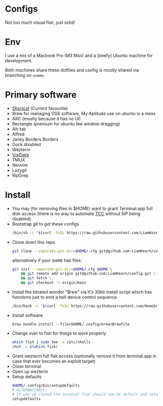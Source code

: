 # Configs
Not too much visual flair, just solid!

# Env
I use a mix of a Macbook Pro (M3 Max) and a (beefy) Ubuntu machine for development.

Both machines share these dotfiles and config is mostly shared via branching on `uname`.

# Primary software
- [Shortcat](https://shortcat.app/) (Current favourite)
- Brew for managing OSX software, My Aptitude use on ubuntu is a mess
- ARC (mostly because it has no UI)
- Rectangle (premium for ubuntu like window dragging)
- Alt-tab
- Alfred
- Janky Borders Borders
- Dock disabled
- Wezterm
- [VisiData](https://www.visidata.org/)
- TMUX
- Neovim
- Lazygit
- RipGrep

# Install
- You may (for removing files in $HOME) want to grant Terminal.app full disk access (there is no way to automate [TCC](https://book.hacktricks.xyz/macos-hardening/macos-security-and-privilege-escalation/macos-security-protections/macos-tcc) without SIP being disabled).
- Bootstrap git to get these configs
    ```sh
    /bin/sh -c "$(curl -fsSL https://raw.githubusercontent.com/LiamKearn/config/main/.github/bootstrap.sh)"
    ```
- Clone down this repo.
    ```sh
    git clone --separate-git-dir=$HOME/.cfg git@github.com:LiamKearn/config.git $HOME
    ```
    alternatively if your `$HOME` has files:
    ```sh
    git init --separate-git-dir=$HOME/.cfg $HOME \
        && git remote add origin git@github.com:LiamKearn/config.git \
        && git fetch \
        && git checkout -t origin/main
    ```
- Install the bloated wonder "Brew" via it's 30kb install script which has functions just to emit a bell device control sequence.
    ```sh
    /bin/bash -c "$(curl -fsSL https://raw.githubusercontent.com/Homebrew/install/HEAD/install.sh)"
    ```
- Install software
    ```
    brew bundle install --file=$HOME/.config/brew/Brewfile
    ```
- Change over to fish for things to work properly
    ```sh
    which fish | sudo tee -a /etc/shells
    chsh -s $(which fish)
    ```
- Grant wezterm full fisk access (optionally remove it from terminal.app in case that ever becomes an exploit target)
- Close terminal
- Open up wezterm
- Setup defaults
    ```sh
    $HOME/.config/bin/setupdefaults
    # ALTERNATIVELY:
    # If you've closed the terminal fish should now be default and setupdefaults will be in your path
    setupdefaults
    ```

